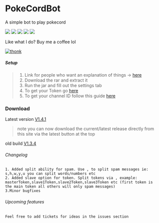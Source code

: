 # PokeCordBot
A simple bot to play pokecord

![](	https://img.shields.io/github/issues/MikeTheShadow/PokeCordBot) ![](https://img.shields.io/github/forks/MikeTheShadow/PokeCordBot) ![](https://img.shields.io/github/stars/MikeTheShadow/PokeCordBot) ![](https://img.shields.io/github/license/MikeTheShadow/PokeCordBot)
![](https://img.shields.io/badge/Latest-V1.4.1-RED?style=plastic&logo=java&?link=https://github.com/MikeTheShadow/PokeCordBot/releases/latest&link=https://github.com/MikeTheShadow/PokeCordBot/releases/latest)

Like what I do? Buy me a coffee lol

[![thonk](https://www.paypalobjects.com/en_US/i/btn/btn_donate_SM.gif)](https://www.paypal.com/cgi-bin/webscr?cmd=_s-xclick&hosted_button_id=DG6KBZ3DFBUTL&source=url)
##### Setup

> 1. Link for people who want an explanation of things -> [here](https://www.youtube.com/watch?v=lo7YCg3UQ-4&feature=youtu.be)
> 2. Download the rar and extract it
> 3. Run the jar and fill out the settings tab
> 4. To get your Token go [here](https://discordhelp.net/discord-token)
> 5. To get your channel ID follow this guide [here](https://support.discordapp.com/hc/en-us/articles/206346498-Where-can-I-find-my-User-Server-Message-ID-)

### Download

Latest version [V1.4.1](https://github.com/MikeTheShadow/PokeCordBot/releases/tag/V1.4.1)
> note you can now download the current/latest release directly from this site via the latest button at the top

old build [V1.3.4](http://bit.ly/2m8FBh3)




###### Changelog
```
1. Added split ability for spam. Use , to split spam messages ie: s,h,w,y,u you can split words/numbers etc
2. Added slave option for token. Split tokens via , example: masterToken,slave1Token,slave2Token,slave3Token etc (first token is the main token all others will only spam messages)
3.Minor bugfixes
```
###### Upcoming features
```
Feel free to add tickets for ideas in the issues section
```
